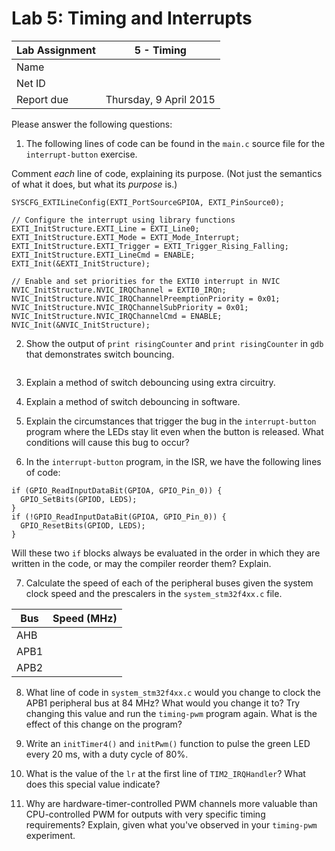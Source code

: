 Lab 5: Timing and Interrupts
============================

Lab Assignment | 5 - Timing
-------------- | -----------------------
Name             |
Net ID           |
Report due       | Thursday, 9 April 2015


Please answer the following questions:

1) The following lines of code can be found in the `main.c` source file for the `interrupt-button` exercise.

Comment *each* line of code, explaining its purpose. (Not just the semantics of what it does, but what its *purpose* is.)

```
SYSCFG_EXTILineConfig(EXTI_PortSourceGPIOA, EXTI_PinSource0);

// Configure the interrupt using library functions
EXTI_InitStructure.EXTI_Line = EXTI_Line0;
EXTI_InitStructure.EXTI_Mode = EXTI_Mode_Interrupt;
EXTI_InitStructure.EXTI_Trigger = EXTI_Trigger_Rising_Falling;
EXTI_InitStructure.EXTI_LineCmd = ENABLE;
EXTI_Init(&EXTI_InitStructure);

// Enable and set priorities for the EXTI0 interrupt in NVIC
NVIC_InitStructure.NVIC_IRQChannel = EXTI0_IRQn;
NVIC_InitStructure.NVIC_IRQChannelPreemptionPriority = 0x01;
NVIC_InitStructure.NVIC_IRQChannelSubPriority = 0x01;
NVIC_InitStructure.NVIC_IRQChannelCmd = ENABLE;
NVIC_Init(&NVIC_InitStructure);                                 
```

2) Show the output of `print risingCounter` and `print risingCounter` in `gdb` that demonstrates switch bouncing.


```

```

3) Explain a method of switch debouncing using extra circuitry.


4) Explain a method of switch debouncing in software.


5) Explain the circumstances that trigger the bug in the
`interrupt-button` program where the LEDs stay lit even
when the button is released. What conditions will cause
this bug to occur?

6) In the `interrupt-button` program, in the ISR, we
have the following lines of code:

```
if (GPIO_ReadInputDataBit(GPIOA, GPIO_Pin_0)) {
  GPIO_SetBits(GPIOD, LEDS);
}
if (!GPIO_ReadInputDataBit(GPIOA, GPIO_Pin_0)) {
  GPIO_ResetBits(GPIOD, LEDS);
}
```

Will these two `if` blocks always be evaluated in the
order in which they are written in the code, or
may the compiler reorder them? Explain.

7) Calculate the speed of each of the peripheral buses
given the system clock speed and the prescalers
in the `system_stm32f4xx.c` file.

Bus   | Speed (MHz)
----- |------------
AHB   |
APB1  |
APB2  |



8) What line of code in `system_stm32f4xx.c` would you
change to clock the APB1 peripheral bus at 84 MHz? What would you change it to? Try changing this value and run the
`timing-pwm` program again. What is the effect of this change
on the program?


9) Write an `initTimer4()` and `initPwm()` function to pulse the green LED every 
20 ms, with a duty cycle of 80%.


10) What is the value of the `lr` at the first line of `TIM2_IRQHandler`? What
does this special value indicate?

11) Why are hardware-timer-controlled PWM channels more valuable than CPU-controlled PWM 
for outputs with very specific timing requirements? Explain, given what you've observed in your `timing-pwm` experiment.


